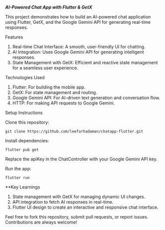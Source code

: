 ***AI-Powered Chat App with Flutter & GetX***

This project demonstrates how to build an AI-powered chat application using Flutter, GetX, and the Google Gemini API for generating real-time responses.

Features
1. Real-time Chat Interface: A smooth, user-friendly UI for chatting.
2. AI Integration: Uses Google Gemini API for generating intelligent responses.
3. State Management with GetX: Efficient and reactive state management for a seamless user experience.

Technologies Used
1. Flutter: For building the mobile app.
2. GetX: For state management and routing.
3. Google Gemini API: For AI-driven text generation and conversation flow.
4. HTTP: For making API requests to Google Gemini.

Setup Instructions

Clone this repository:
```
git clone https://github.com/leefarhadaman/chatapp-flutter.git
```

Install dependencies:
```
flutter pub get
```

Replace the apiKey in the ChatController with your Google Gemini API key.

Run the app:
```
flutter run
```
**Key Learnings

1. State management with GetX for managing dynamic UI changes.
2. API integration to fetch AI responses in real-time.
3. Flutter UI design to create an interactive and responsive chat interface.


Feel free to fork this repository, submit pull requests, or report issues. Contributions are always welcome!


